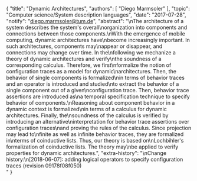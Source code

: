 {
    "title": "Dynamic Architectures",
    "authors": [
        "Diego Marmsoler"
    ],
    "topic": "Computer science/System description languages",
    "date": "2017-07-28",
    "notify": "diego.marmsoler@tum.de",
    "abstract": "\nThe architecture of a system describes the system's overall\norganization into components and connections between those components.\nWith the emergence of mobile computing, dynamic architectures have\nbecome increasingly important. In such architectures, components may\nappear or disappear, and connections may change over time. In the\nfollowing we mechanize a theory of dynamic architectures and verify\nthe soundness of a corresponding calculus. Therefore, we first\nformalize the notion of configuration traces as a model for dynamic\narchitectures. Then, the behavior of single components is formalized\nin terms of behavior traces and an operator is introduced and studied\nto extract the behavior of a single component out of a given\nconfiguration trace. Then, behavior trace assertions are introduced as\na temporal specification technique to specify behavior of components.\nReasoning about component behavior in a dynamic context is formalized\nin terms of a calculus for dynamic architectures. Finally, the\nsoundness of the calculus is verified by introducing an alternative\ninterpretation for behavior trace assertions over configuration traces\nand proving the rules of the calculus. Since projection may lead to\nfinite as well as infinite behavior traces, they are formalized in\nterms of coinductive lists. Thus, our theory is based on\nLochbihler's formalization of coinductive lists. The theory may\nbe applied to verify properties for dynamic architectures.",
    "extra-history": "\nChange history:\n[2018-06-07]: adding logical operators to specify configuration traces (revision 09178f08f050)<br>"
}